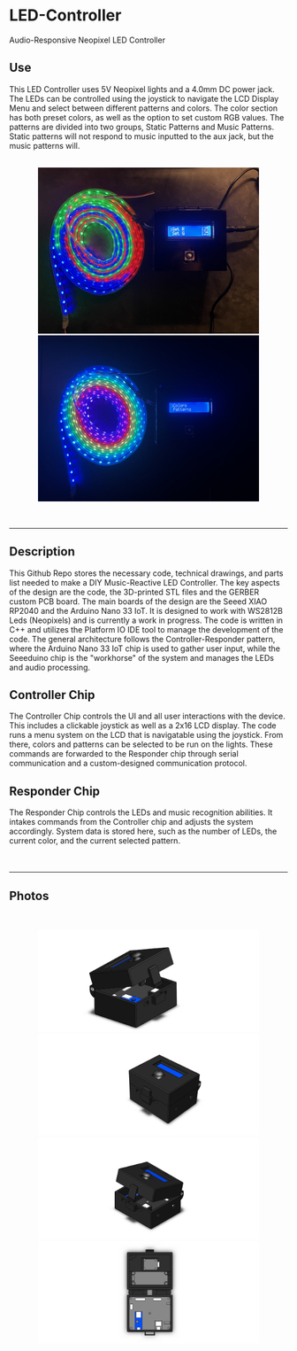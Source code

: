 # LED-Controller
 Audio-Responsive Neopixel LED Controller

## Use

 This LED Controller uses 5V Neopixel lights and a 4.0mm DC power jack. The LEDs can be controlled using the joystick to navigate the LCD Display Menu and select between different patterns and colors. The color section has both preset colors, as well as the option to set custom RGB values. The patterns are divided into two groups, Static Patterns and Music Patterns. Static patterns will not respond to music inputted to the aux jack, but the music patterns will.  
<br />
<p align="center"><img src="Imgs/Actual1.jpg" alt="Actual Picture 1" width="400"/><img src="Imgs/Actual2.jpg" alt="Actual Picture 1" width="400"/></p>
<br />
 
---

## Description
 This Github Repo stores the necessary code, technical drawings, and parts list needed to make a DIY Music-Reactive LED Controller. The key aspects of the design are the code, the 3D-printed STL files and the GERBER custom PCB board. The main boards of the design are the Seeed XIAO RP2040 and the Arduino Nano 33 IoT. It is designed to work with WS2812B Leds (Neopixels) and is currently a work in progress. The code is written in C++ and utilizes the Platform IO IDE tool to manage the development of the code. The general architecture follows the Controller-Responder pattern, where the Arduino Nano 33 IoT chip is used to gather user input, while the Seeeduino chip is the "workhorse" of the system and manages the LEDs and audio processing. 
<br />
 
 ## Controller Chip
  The Controller Chip controls the UI and all user interactions with the device. This includes a clickable joystick as well as a 2x16 LCD display. The code runs a menu system on the LCD that is navigatable using the joystick. From there, colors and patterns can be selected to be run on the lights. These commands are forwarded to the Responder chip through serial communication and a custom-designed communication protocol.
<br />
  
 ## Responder Chip
  The Responder Chip controls the LEDs and music recognition abilities. It intakes commands from the Controller chip and adjusts the system accordingly. System data is stored here, such as the number of LEDs, the current color, and the current selected pattern. 
<br />   
<br />

---
 
 ## Photos
<br />
 <p align="center">
  <img src="Physicals/Photos/Cornor View 1.PNG" alt="Cornor View" width="400" />
  <img src="Physicals/Photos/Isometric Closed.PNG" alt="Isometric Closed" width="400" />
  <img src="Physicals/Photos/Isometric.PNG" alt="Isometric" width="400" />
  <img src="Physicals/Photos/Top.PNG" alt="Top" width="400" />
 </p>

